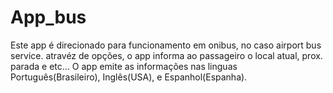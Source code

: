 # App_bus
Este app é direcionado para funcionamento em onibus, no caso airport bus service. atravéz de opções, o app  informa ao passageiro o local atual, prox. parada e etc... O app  emite as informações nas linguas Português(Brasileiro), Inglês(USA), e Espanhol(Espanha).

